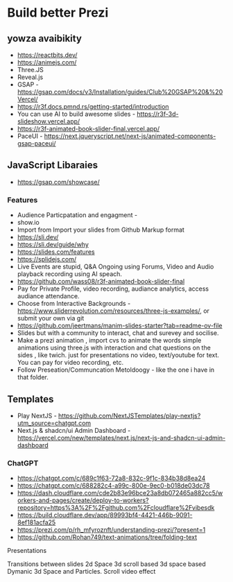# Build better Prezi

## yowza avaibikity 

- https://reactbits.dev/
- https://animejs.com/
- Three.JS
- Reveal.js
- GSAP -https://gsap.com/docs/v3/Installation/guides/Club%20GSAP%20&%20Vercel/
- https://r3f.docs.pmnd.rs/getting-started/introduction
- You can use AI to build awesome slides - https://r3f-3d-slideshow.vercel.app/
- https://r3f-animated-book-slider-final.vercel.app/
- PaceUI - https://next.jqueryscript.net/next-js/animated-components-gsap-paceui/

## JavaScript Libaraies 

- https://gsap.com/showcase/


### Features

- Audience Particpatation and engagment -
- show.io
- Import from Import your slides from Github Markup format
- https://sli.dev/
- https://sli.dev/guide/why
- https://slides.com/features
- https://splidejs.com/
- Live Events are stupid, Q&A Ongoing using Forums, Video and Audio playback recording using AI speach.
- https://github.com/wass08/r3f-animated-book-slider-final
- Pay for Private Profile, video recording, audiance analytics, access audiance attendance.
- Choose from Interactive Backgrounds - https://www.sliderrevolution.com/resources/three-js-examples/, or submit your own via git
- https://github.com/jeertmans/manim-slides-starter?tab=readme-ov-file
- Slides but with a community to interact, chat and surevey and socilise.
- Make a prezi animation , import cvs to animate the words simple animations using three.js with interaction and chat questions on the sides , like twich. just for presentations no video, text/youtube for text. You can pay for video recording, etc.
- Follow Preseation/Communcation Metoldoogy - like the one i have in that folder. 

## Templates

- Play NextJS - https://github.com/NextJSTemplates/play-nextjs?utm_source=chatgpt.com
- Next.js & shadcn/ui Admin Dashboard - https://vercel.com/new/templates/next.js/next-js-and-shadcn-ui-admin-dashboard
### ChatGPT

- https://chatgpt.com/c/689c1f63-72a8-832c-9f1c-834b38d8ea24
- https://chatgpt.com/c/688282c4-a99c-800e-9ec0-b018de03dc78
- https://dash.cloudflare.com/cde2b83e96bce23a8db072465a882cc5/workers-and-pages/create/deploy-to-workers?repository=https%3A%2F%2Fgithub.com%2Fcloudflare%2Fvibesdk
- https://build.cloudflare.dev/app/89993bf4-4421-446b-9091-8ef181acfa25
- https://prezi.com/p/rh_mfyroznft/understanding-prezi/?present=1
- https://github.com/Rohan749/text-animations/tree/folding-text


Presentations

Transitions between slides 2d Space 3d scroll based 3d space based Dymanic 3d Space and Particles. Scroll video effect
